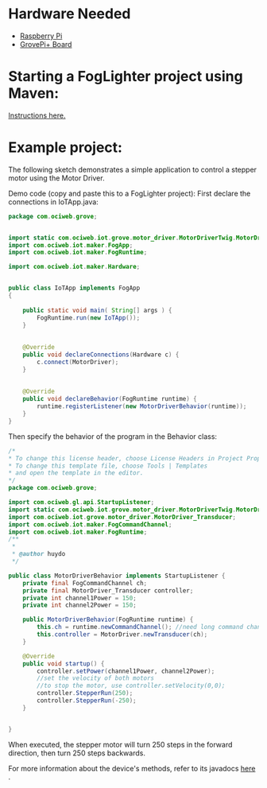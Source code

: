 # Hardware Needed
- [Raspberry Pi](https://www.raspberrypi.org/)
- [GrovePi+ Board](https://www.dexterindustries.com/shop/grovepi-board/)

# Starting a FogLighter project using Maven: 
[Instructions here.](https://github.com/oci-pronghorn/FogLighter/blob/master/README.md)

# Example project:
The following sketch demonstrates a simple application to control a stepper motor using the Motor Driver.


Demo code (copy and paste this to a FogLighter project):
First declare the connections in IoTApp.java:


```java
package com.ociweb.grove;


import static com.ociweb.iot.grove.motor_driver.MotorDriverTwig.MotorDriver;
import com.ociweb.iot.maker.FogApp;
import com.ociweb.iot.maker.FogRuntime;

import com.ociweb.iot.maker.Hardware;


public class IoTApp implements FogApp
{
    
    public static void main( String[] args ) {
        FogRuntime.run(new IoTApp());
    }
    
    
    @Override
    public void declareConnections(Hardware c) {
        c.connect(MotorDriver);
    }
    
    
    @Override
    public void declareBehavior(FogRuntime runtime) {
        runtime.registerListener(new MotorDriverBehavior(runtime));
    }
}
```


Then specify the behavior of the program in the Behavior class:


```java
/*
* To change this license header, choose License Headers in Project Properties.
* To change this template file, choose Tools | Templates
* and open the template in the editor.
*/
package com.ociweb.grove;

import com.ociweb.gl.api.StartupListener;
import static com.ociweb.iot.grove.motor_driver.MotorDriverTwig.MotorDriver;
import com.ociweb.iot.grove.motor_driver.MotorDriver_Transducer;
import com.ociweb.iot.maker.FogCommandChannel;
import com.ociweb.iot.maker.FogRuntime;
/**
 *
 * @author huydo
 */

public class MotorDriverBehavior implements StartupListener {
    private final FogCommandChannel ch;
    private final MotorDriver_Transducer controller;
    private int channel1Power = 150;
    private int channel2Power = 150;

    public MotorDriverBehavior(FogRuntime runtime) {
        this.ch = runtime.newCommandChannel(); //need long command channel length to send Stepper Run commands (24 bytes per step)
        this.controller = MotorDriver.newTransducer(ch);
    }

    @Override
    public void startup() {
        controller.setPower(channel1Power, channel2Power);
        //set the velocity of both motors
        //to stop the motor, use controller.setVelocity(0,0);
        controller.StepperRun(250);
        controller.StepperRun(-250);
    }


}
```


When executed, the stepper motor will turn 250 steps in the forward direction, then turn 250 steps backwards.

For more information about the device's methods, refer to its javadocs [here](https://github.com/oci-pronghorn/FogLight/blob/master/src/main/java/com/ociweb/iot/grove/motor_driver/MotorDriver_Transducer.java) .



